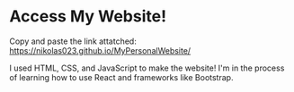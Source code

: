 # Access My Website!
Copy and paste the link attatched:
https://nikolas023.github.io/MyPersonalWebsite/

I used HTML, CSS, and JavaScript to make the website! I'm in the process of learning how to use React and frameworks like Bootstrap.
